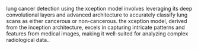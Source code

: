 lung cancer detection using the xception model involves leveraging its deep convolutional layers and advanced architecture to accurately classify lung scans as either cancerous or non-cancerous. the xception model, derived from the inception architecture, excels in capturing intricate patterns and features from medical images, making it well-suited for analyzing complex radiological data..
